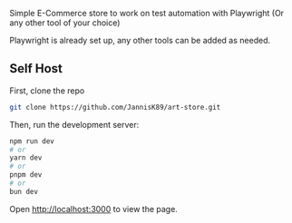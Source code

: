 Simple E-Commerce store to work on test automation with Playwright (Or any other
tool of your choice)

Playwright is already set up, any other tools can be added as needed.

## Self Host

First, clone the repo

```bash
git clone https://github.com/JannisK89/art-store.git
```

Then, run the development server:

```bash
npm run dev
# or
yarn dev
# or
pnpm dev
# or
bun dev
```

Open [http://localhost:3000](http://localhost:3000) to view the page.

